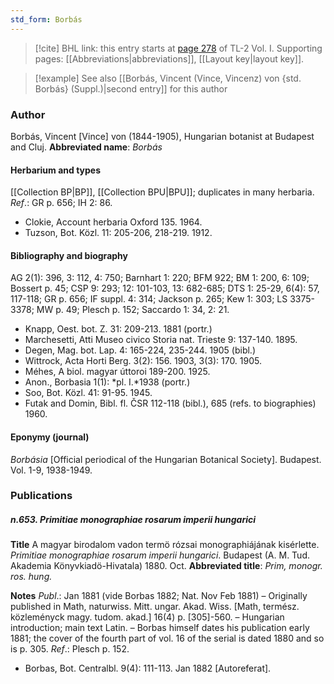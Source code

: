 ```yaml
---
std_form: Borbás
---
```


> [!cite] BHL link: this entry starts at [page 278](https://www.biodiversitylibrary.org/page/33120409) of TL-2 Vol. I.
> Supporting pages: [[Abbreviations|abbreviations]], [[Layout key|layout key]].

> [!example] See also [[Borbás, Vincent (Vince, Vincenz) von {std. Borbás} (Suppl.)|second entry]] for this author

### Author

Borbás, Vincent \[Vince\] von (1844-1905), Hungarian botanist at Budapest and Cluj. 
**Abbreviated name**: *Borbás*

#### Herbarium and types

[[Collection BP|BP]], [[Collection BPU|BPU]]; duplicates in many herbaria.
*Ref*.: GR p. 656; IH 2: 86.
- Clokie, Account herbaria Oxford 135. 1964.
- Tuzson, Bot. Közl. 11: 205-206, 218-219. 1912.

#### Bibliography and biography

AG 2(1): 396, 3: 112, 4: 750; Barnhart 1: 220; BFM 922; BM 1: 200, 6: 109; Bossert p. 45; CSP 9: 293; 12: 101-103, 13: 682-685; DTS 1: 25-29, 6(4): 57, 117-118; GR p. 656; IF suppl. 4: 314; Jackson p. 265; Kew 1: 303; LS 3375-3378; MW p. 49; Plesch p. 152; Saccardo 1: 34, 2: 21.
- Knapp, Oest. bot. Z. 31: 209-213. 1881 (portr.)
- Marchesetti, Atti Museo civico Storia nat. Trieste 9: 137-140. 1895.
- Degen, Mag. bot. Lap. 4: 165-224, 235-244. 1905 (bibl.)
- Wittrock, Acta Horti Berg. 3(2): 156. 1903, 3(3): 170. 1905.
- Méhes, A biol. magyar úttoroi 189-200. 1925.
- Anon., Borbasia 1(1): *pl. I.*1938 (portr.)
- Soo, Bot. Közl. 41: 91-95. 1945.
- Futak and Domin, Bibl. fl. ČSR 112-118 (bibl.), 685 (refs. to biographies) 1960.

#### Eponymy (journal)

*Borbásia* \[Official periodical of the Hungarian Botanical Society\]. Budapest. Vol. 1-9, 1938-1949.

### Publications

##### n.653. Primitiae monographiae rosarum imperii hungarici

**Title**
A magyar birodalom vadon termö rózsai monographiájának kisérlette. *Primitiae monographiae rosarum imperii hungarici*. Budapest (A. M. Tud. Akademia Könyvkiadö-Hivatala) 1880. Oct.
**Abbreviated title**: *Prim, monogr. ros. hung.*

**Notes**
*Publ*.: Jan 1881 (vide Borbas 1882; Nat. Nov Feb 1881) – Originally published in Math, naturwiss. Mitt. ungar. Akad. Wiss. \[Math, termész. közleményck magy. tudom. akad.\] 16(4) p. \[305\]-560. – Hungarian introduction; main text Latin. – Borbas himself dates his publication early 1881; the cover of the fourth part of vol. 16 of the serial is dated 1880 and so is p. 305.
*Ref*.: Plesch p. 152.
- Borbas, Bot. Centralbl. 9(4): 111-113. Jan 1882 \[Autoreferat\].

